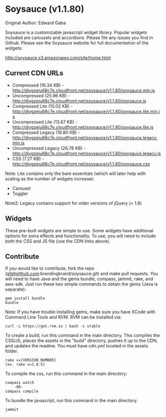 # Soysauce (v1.1.80)
Original Author: Edward Gaba

Soysauce is a customizable javascript widget library. Popular widgets included are carousels and accordions. Please file any issues you find in Github. Please see the Soysauce website for full documentation of the widgets:

http://soysauce.s3.amazonaws.com/site/home.html

## Current CDN URLs
* Compressed (16.34 KB) - http://divgzeiu68c7e.cloudfront.net/soysauce/v1.1.80/soysauce.min.js
* Uncompressed (25.96 KB) - http://divgzeiu68c7e.cloudfront.net/soysauce/v1.1.80/soysauce.js
* Compressed Lite (10.02 KB) - http://divgzeiu68c7e.cloudfront.net/soysauce/v1.1.80/soysauce.lite.min.js
* Uncompressed Lite (13.67 KB) - http://divgzeiu68c7e.cloudfront.net/soysauce/v1.1.80/soysauce.lite.js
* Compressed Legacy (16.80 KB) - http://divgzeiu68c7e.cloudfront.net/soysauce/v1.1.80/soysauce.legacy.min.js
* Uncompressed Legacy (26.78 KB) - http://divgzeiu68c7e.cloudfront.net/soysauce/v1.1.80/soysauce.legacy.js
* CSS (7.27 KB) - http://divgzeiu68c7e.cloudfront.net/soysauce/v1.1.80/soysauce.css

Note: Lite contains only the bare essentials (which will later help with scaling as the number of widgets increase):
* Carousel
* Toggler

Note2: Legacy contains support for older versions of jQuery (< 1.6)

## Widgets
These pre-built widgets are simple to use. Some widgets have additional options for extra effects and functionality. To use, you will need to include both the CSS and JS file (use the CDN links above).

## Contribute
If you would like to contribute, fork the repo (git@github.com:brandingbrand/soysauce.git) and make pull requests. You will need to have Java and the gems bundle, compass, jammit, rake, and aws-sdk. Just run these two simple commands to obtain the gems (Java is separate):

	gem install bundle
	bundle

Note: If you have trouble installing gems, make sure you have XCode with Command Line Tools and RVM. RVM can be installed via:

	curl -L https://get.rvm.io | bash -s stable

To create a build, run this command in the main directory. This compiles the CSS/JS, places the assets in the "build" directory, pushes it up to the CDN, and updates the readme. You must have cdn.yml located in the assets folder.

	rake v=[VERSION_NUMBER]
	(ex. rake v=1.0.5)

To compile the css, run this command in the main directory:

	compass watch
		-OR-
	compass compile

To bundle the javascript, run this command in the main directory:

	jammit
